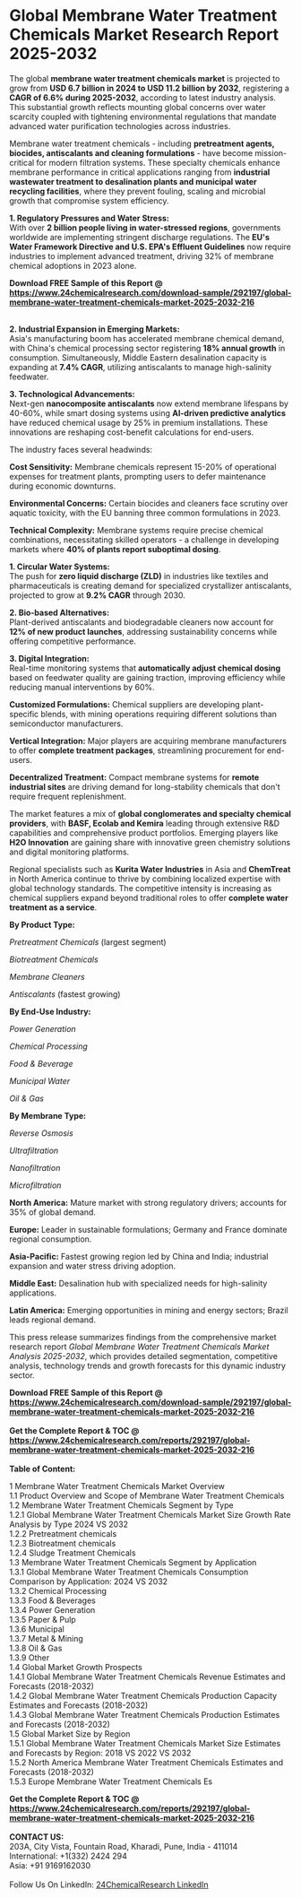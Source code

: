 <h1>Global Membrane Water Treatment Chemicals Market Research Report 2025-2032</h1><p>The global <strong>membrane water treatment chemicals market</strong> is projected to grow from <strong>USD 6.7 billion in 2024 to USD 11.2 billion by 2032</strong>, registering a <strong>CAGR of 6.6% during 2025-2032</strong>, according to latest industry analysis. This substantial growth reflects mounting global concerns over water scarcity coupled with tightening environmental regulations that mandate advanced water purification technologies across industries.</p><p>Membrane water treatment chemicals - including <strong>pretreatment agents, biocides, antiscalants and cleaning formulations</strong> - have become mission-critical for modern filtration systems. These specialty chemicals enhance membrane performance in critical applications ranging from <strong>industrial wastewater treatment to desalination plants and municipal water recycling facilities</strong>, where they prevent fouling, scaling and microbial growth that compromise system efficiency.</p><p><strong>1. Regulatory Pressures and Water Stress:</strong><br>
With over <strong>2 billion people living in water-stressed regions</strong>, governments worldwide are implementing stringent discharge regulations. The <strong>EU's Water Framework Directive and U.S. EPA's Effluent Guidelines</strong> now require industries to implement advanced treatment, driving 32% of membrane chemical adoptions in 2023 alone.</p><div><b>Download FREE Sample of this Report @ 
            <a href="https://www.24chemicalresearch.com/download-sample/292197/global-membrane-water-treatment-chemicals-market-2025-2032-216">
            https://www.24chemicalresearch.com/download-sample/292197/global-membrane-water-treatment-chemicals-market-2025-2032-216</a></b></div><br><p><strong>2. Industrial Expansion in Emerging Markets:</strong><br>
Asia's manufacturing boom has accelerated membrane chemical demand, with China's chemical processing sector registering <strong>18% annual growth</strong> in consumption. Simultaneously, Middle Eastern desalination capacity is expanding at <strong>7.4% CAGR</strong>, utilizing antiscalants to manage high-salinity feedwater.</p><p><strong>3. Technological Advancements:</strong><br>
Next-gen <strong>nanocomposite antiscalants</strong> now extend membrane lifespans by 40-60%, while smart dosing systems using <strong>AI-driven predictive analytics</strong> have reduced chemical usage by 25% in premium installations. These innovations are reshaping cost-benefit calculations for end-users.</p><p>The industry faces several headwinds:</p><p><strong>Cost Sensitivity:</strong> Membrane chemicals represent 15-20% of operational expenses for treatment plants, prompting users to defer maintenance during economic downturns.</p><p><strong>Environmental Concerns:</strong> Certain biocides and cleaners face scrutiny over aquatic toxicity, with the EU banning three common formulations in 2023.</p><p><strong>Technical Complexity:</strong> Membrane systems require precise chemical combinations, necessitating skilled operators - a challenge in developing markets where <strong>40% of plants report suboptimal dosing</strong>.</p><p><strong>1. Circular Water Systems:</strong><br>
The push for <strong>zero liquid discharge (ZLD)</strong> in industries like textiles and pharmaceuticals is creating demand for specialized crystallizer antiscalants, projected to grow at <strong>9.2% CAGR</strong> through 2030.</p><p><strong>2. Bio-based Alternatives:</strong><br>
Plant-derived antiscalants and biodegradable cleaners now account for <strong>12% of new product launches</strong>, addressing sustainability concerns while offering competitive performance.</p><p><strong>3. Digital Integration:</strong><br>
Real-time monitoring systems that <strong>automatically adjust chemical dosing</strong> based on feedwater quality are gaining traction, improving efficiency while reducing manual interventions by 60%.</p><p><strong>Customized Formulations:</strong> Chemical suppliers are developing plant-specific blends, with mining operations requiring different solutions than semiconductor manufacturers.</p><p><strong>Vertical Integration:</strong> Major players are acquiring membrane manufacturers to offer <strong>complete treatment packages</strong>, streamlining procurement for end-users.</p><p><strong>Decentralized Treatment:</strong> Compact membrane systems for <strong>remote industrial sites</strong> are driving demand for long-stability chemicals that don't require frequent replenishment.</p><p>The market features a mix of <strong>global conglomerates and specialty chemical providers</strong>, with <strong>BASF, Ecolab and Kemira</strong> leading through extensive R&amp;D capabilities and comprehensive product portfolios. Emerging players like <strong>H2O Innovation</strong> are gaining share with innovative green chemistry solutions and digital monitoring platforms.</p><p>Regional specialists such as <strong>Kurita Water Industries</strong> in Asia and <strong>ChemTreat</strong> in North America continue to thrive by combining localized expertise with global technology standards. The competitive intensity is increasing as chemical suppliers expand beyond traditional roles to offer <strong>complete water treatment as a service</strong>.</p><p><strong>By Product Type:</strong></p><p><em>Pretreatment Chemicals</em> (largest segment)</p><p><em>Biotreatment Chemicals</em></p><p><em>Membrane Cleaners</em></p><p><em>Antiscalants</em> (fastest growing)</p><p><strong>By End-Use Industry:</strong></p><p><em>Power Generation</em></p><p><em>Chemical Processing</em></p><p><em>Food &amp; Beverage</em></p><p><em>Municipal Water</em></p><p><em>Oil &amp; Gas</em></p><p><strong>By Membrane Type:</strong></p><p><em>Reverse Osmosis</em></p><p><em>Ultrafiltration</em></p><p><em>Nanofiltration</em></p><p><em>Microfiltration</em></p><p><strong>North America:</strong> Mature market with strong regulatory drivers; accounts for 35% of global demand.</p><p><strong>Europe:</strong> Leader in sustainable formulations; Germany and France dominate regional consumption.</p><p><strong>Asia-Pacific:</strong> Fastest growing region led by China and India; industrial expansion and water stress driving adoption.</p><p><strong>Middle East:</strong> Desalination hub with specialized needs for high-salinity applications.</p><p><strong>Latin America:</strong> Emerging opportunities in mining and energy sectors; Brazil leads regional demand.</p><p>This press release summarizes findings from the comprehensive market research report <em>Global Membrane Water Treatment Chemicals Market Analysis 2025-2032</em>, which provides detailed segmentation, competitive analysis, technology trends and growth forecasts for this dynamic industry sector.</p><div><b>Download FREE Sample of this Report @ 
            <a href="https://www.24chemicalresearch.com/download-sample/292197/global-membrane-water-treatment-chemicals-market-2025-2032-216">
            https://www.24chemicalresearch.com/download-sample/292197/global-membrane-water-treatment-chemicals-market-2025-2032-216</a></b></div><br><div><b>Get the Complete Report & TOC @ 
            <a href="https://www.24chemicalresearch.com/reports/292197/global-membrane-water-treatment-chemicals-market-2025-2032-216">
            https://www.24chemicalresearch.com/reports/292197/global-membrane-water-treatment-chemicals-market-2025-2032-216</a></b></div><br>
            <b>Table of Content:</b><p>1 Membrane Water Treatment Chemicals Market Overview<br />
    1.1 Product Overview and Scope of Membrane Water Treatment Chemicals<br />
    1.2 Membrane Water Treatment Chemicals Segment by Type<br />
        1.2.1 Global Membrane Water Treatment Chemicals Market Size Growth Rate Analysis by Type 2024 VS 2032<br />
        1.2.2 Pretreatment chemicals<br />
        1.2.3 Biotreatment chemicals<br />
        1.2.4 Sludge Treatment Chemicals<br />
    1.3 Membrane Water Treatment Chemicals Segment by Application<br />
        1.3.1 Global Membrane Water Treatment Chemicals Consumption Comparison by Application: 2024 VS 2032<br />
        1.3.2 Chemical Processing<br />
        1.3.3 Food & Beverages<br />
        1.3.4 Power Generation<br />
        1.3.5 Paper & Pulp<br />
        1.3.6 Municipal<br />
        1.3.7 Metal & Mining<br />
        1.3.8 Oil & Gas<br />
        1.3.9 Other<br />
    1.4 Global Market Growth Prospects<br />
        1.4.1 Global Membrane Water Treatment Chemicals Revenue Estimates and Forecasts (2018-2032)<br />
        1.4.2 Global Membrane Water Treatment Chemicals Production Capacity Estimates and Forecasts (2018-2032)<br />
        1.4.3 Global Membrane Water Treatment Chemicals Production Estimates and Forecasts (2018-2032)<br />
    1.5 Global Market Size by Region<br />
        1.5.1 Global Membrane Water Treatment Chemicals Market Size Estimates and Forecasts by Region: 2018 VS 2022 VS 2032<br />
        1.5.2 North America Membrane Water Treatment Chemicals Estimates and Forecasts (2018-2032)<br />
        1.5.3 Europe Membrane Water Treatment Chemicals Es</p><div><b>Get the Complete Report & TOC @ 
            <a href="https://www.24chemicalresearch.com/reports/292197/global-membrane-water-treatment-chemicals-market-2025-2032-216">
            https://www.24chemicalresearch.com/reports/292197/global-membrane-water-treatment-chemicals-market-2025-2032-216</a></b></div><br><b>CONTACT US:</b><br>
            203A, City Vista, Fountain Road, Kharadi, Pune, India - 411014<br>
            International: +1(332) 2424 294<br>
            Asia: +91 9169162030 <br><br>
            Follow Us On LinkedIn: <a href="https://www.linkedin.com/company/24chemicalresearch/">24ChemicalResearch LinkedIn</a>